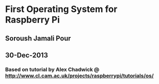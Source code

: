# First Operating System for Raspberry Pi

## Soroush Jamali Pour
## 30-Dec-2013

### Based on tutorial by Alex Chadwick @ http://www.cl.cam.ac.uk/projects/raspberrypi/tutorials/os/
